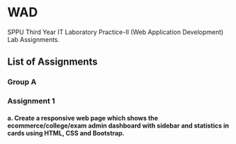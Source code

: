 # WAD
SPPU Third Year IT Laboratory Practice-II (Web Application Development) Lab Assignments.

## List of Assignments
### Group A <br>
### Assignment 1
#### a. Create a responsive web page which shows the ecommerce/college/exam admin dashboard with sidebar and statistics in cards using HTML, CSS and Bootstrap.
### 
